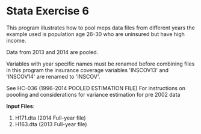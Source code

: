 # Stata Exercise 6

This program illustrates how to pool meps data files from different years the example used is population age 26-30 who are uninsured but have high income.

Data from 2013 and 2014 are pooled.

Variables with year specific names must be renamed before combining files in this program the insurance coverage variables 'INSCOV13' and 'INSCOV14' are renamed to 'INSCOV'.

See HC-036 (1996-2014 POOLED ESTIMATION FILE) For instructions on poooling and considerations for variance estimation for pre 2002 data

**Input Files**:   
1. H171.dta (2014  Full-year file)
2. H163.dta (2013  Full-year file)
